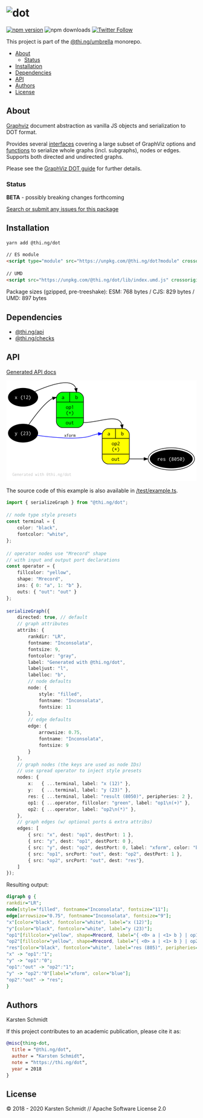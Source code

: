 <!-- This file is generated - DO NOT EDIT! -->

# ![dot](https://media.thi.ng/umbrella/banners/thing-dot.svg?393e05a7)

[![npm version](https://img.shields.io/npm/v/@thi.ng/dot.svg)](https://www.npmjs.com/package/@thi.ng/dot)
![npm downloads](https://img.shields.io/npm/dm/@thi.ng/dot.svg)
[![Twitter Follow](https://img.shields.io/twitter/follow/thing_umbrella.svg?style=flat-square&label=twitter)](https://twitter.com/thing_umbrella)

This project is part of the
[@thi.ng/umbrella](https://github.com/thi-ng/umbrella/) monorepo.

- [About](#about)
  - [Status](#status)
- [Installation](#installation)
- [Dependencies](#dependencies)
- [API](#api)
- [Authors](#authors)
- [License](#license)

## About

[Graphviz](http://www.graphviz.org/) document abstraction as vanilla JS
objects and serialization to DOT format.

Provides several
[interfaces](https://github.com/thi-ng/umbrella/tree/develop/packages/dot/src/api.ts)
covering a large subset of GraphViz options and
[functions](https://github.com/thi-ng/umbrella/tree/develop/packages/dot/src/serialize.ts)
to serialize whole graphs (incl. subgraphs), nodes or edges. Supports
both directed and undirected graphs.

Please see the [GraphViz DOT
guide](https://graphviz.gitlab.io/_pages/pdf/dotguide.pdf) for further
details.

### Status

**BETA** - possibly breaking changes forthcoming

[Search or submit any issues for this package](https://github.com/thi-ng/umbrella/issues?q=%5Bdot%5D+in%3Atitle)

## Installation

```bash
yarn add @thi.ng/dot
```

```html
// ES module
<script type="module" src="https://unpkg.com/@thi.ng/dot?module" crossorigin></script>

// UMD
<script src="https://unpkg.com/@thi.ng/dot/lib/index.umd.js" crossorigin></script>
```

Package sizes (gzipped, pre-treeshake): ESM: 768 bytes / CJS: 829 bytes / UMD: 897 bytes

## Dependencies

- [@thi.ng/api](https://github.com/thi-ng/umbrella/tree/develop/packages/api)
- [@thi.ng/checks](https://github.com/thi-ng/umbrella/tree/develop/packages/checks)

## API

[Generated API docs](https://docs.thi.ng/umbrella/dot/)

![example graph](https://raw.githubusercontent.com/thi-ng/umbrella/develop/assets/dot/dot-example.png)

The source code of this example is also available in
[/test/example.ts](https://github.com/thi-ng/umbrella/tree/develop/packages/dot/test/example.ts).

```ts
import { serializeGraph } from "@thi.ng/dot";

// node type style presets
const terminal = {
    color: "black",
    fontcolor: "white",
};

// operator nodes use "Mrecord" shape
// with input and output port declarations
const operator = {
    fillcolor: "yellow",
    shape: "Mrecord",
    ins: { 0: "a", 1: "b" },
    outs: { "out": "out" }
};

serializeGraph({
    directed: true, // default
    // graph attributes
    attribs: {
        rankdir: "LR",
        fontname: "Inconsolata",
        fontsize: 9,
        fontcolor: "gray",
        label: "Generated with @thi.ng/dot",
        labeljust: "l",
        labelloc: "b",
        // node defaults
        node: {
            style: "filled",
            fontname: "Inconsolata",
            fontsize: 11
        },
        // edge defaults
        edge: {
            arrowsize: 0.75,
            fontname: "Inconsolata",
            fontsize: 9
        }
    },
    // graph nodes (the keys are used as node IDs)
    // use spread operator to inject style presets
    nodes: {
        x:   { ...terminal, label: "x (12)" },
        y:   { ...terminal, label: "y (23)" },
        res: { ...terminal, label: "result (8050)", peripheries: 2 },
        op1: { ...operator, fillcolor: "green", label: "op1\n(+)" },
        op2: { ...operator, label: "op2\n(*)" },
    },
    // graph edges (w/ optional ports & extra attribs)
    edges: [
        { src: "x", dest: "op1", destPort: 1 },
        { src: "y", dest: "op1", destPort: 0 },
        { src: "y", dest: "op2", destPort: 0, label: "xform", color: "blue" },
        { src: "op1", srcPort: "out", dest: "op2", destPort: 1 },
        { src: "op2", srcPort: "out", dest: "res"},
    ]
});
```

Resulting output:

```dot
digraph g {
rankdir="LR";
node[style="filled", fontname="Inconsolata", fontsize="11"];
edge[arrowsize="0.75", fontname="Inconsolata", fontsize="9"];
"x"[color="black", fontcolor="white", label="x (12)"];
"y"[color="black", fontcolor="white", label="y (23)"];
"op1"[fillcolor="yellow", shape=Mrecord, label="{ <0> a | <1> b } | op1\n(+) | { <out> out }"];
"op2"[fillcolor="yellow", shape=Mrecord, label="{ <0> a | <1> b } | op2\n(*) | { <out> out }"];
"res"[color="black", fontcolor="white", label="res (805)", peripheries="2"];
"x" -> "op1":"1";
"y" -> "op1":"0";
"op1":"out" -> "op2":"1";
"y" -> "op2":"0"[label="xform", color="blue"];
"op2":"out" -> "res";
}
```

## Authors

Karsten Schmidt

If this project contributes to an academic publication, please cite it as:

```bibtex
@misc{thing-dot,
  title = "@thi.ng/dot",
  author = "Karsten Schmidt",
  note = "https://thi.ng/dot",
  year = 2018
}
```

## License

&copy; 2018 - 2020 Karsten Schmidt // Apache Software License 2.0
